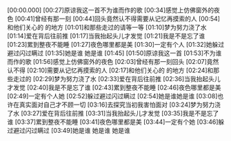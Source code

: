 [00:00.000]
[00:27]原谅我这一首不为谁而作的歌
[00:34]感觉上仿佛窗外的夜色
[00:41]曾经有那一刻
[00:44]回头竟然认不得需要从记忆再摸索的人
[00:54]和他们关心的 的地方
[01:01]和那些走过的请等一等
[01:10]梦为努力浇了水
[01:14]爱在背后往前推
[01:17]当我抬起头儿才发觉
[01:21]我是不是忘了谁
[01:23]累到整夜不能睡
[01:27]夜色哪里都是美
[01:30]一定有个人
[01:32]她躲过避过闪过瞒过
[01:35]她是谁 她是谁
[01:45]
[01:50]原谅我这一首
[01:53]不为谁而作的歌
[01:56]感觉上仿佛窗外的夜色
[02:03]曾经有那一刻回头
[02:07]竟然认不得
[02:10]需要从记忆再摸索的人
[02:17]和他们关心的 的地方
[02:24]和那些走过的
[02:29]梦为努力浇了水
[02:33]爱在背后往前推
[02:36]当我抬起头儿才发觉
[02:40]我是不是忘了谁
[02:43]累到整夜不能睡
[02:46]夜色哪里都是美
[02:49]一定有个人她
[02:52]躲过避过闪过瞒过
[02:54]她是谁她是谁
[03:08]也许在真实面对自己才不顾一切
[03:16]去探究当初我害怕面对
[03:24]梦为努力浇了水
[03:27]爱在背后往前推
[03:31]当我抬起头儿才发觉
[03:35]我是不是忘了谁
[03:37]累到整夜不能睡
[03:41]夜色哪里都是美
[03:44]一定有个她
[03:46]躲过避过闪过瞒过
[03:49]她是谁 她是谁 她是谁